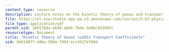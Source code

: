```yaml
---
content_type: resource
description: Lecture notes on the kinetic theory of gases and transport coefficients.
file: https://ol-ocw-studio-app-qa.s3.amazonaws.com/courses/5-62-physical-chemistry-ii-spring-2008/9461487fa96a560a7093ecc4517ef60d_32_562ln08.pdf
file_type: application/pdf
parent_uid: 3691784a-a649-a9d4-7bde-3e96c453997c
resourcetype: Document
title: "Kinetic Theory of Gases \u2013 Transport Coefficients"
uid: 9461487f-a96a-560a-7093-ecc4517ef60d
---
```


